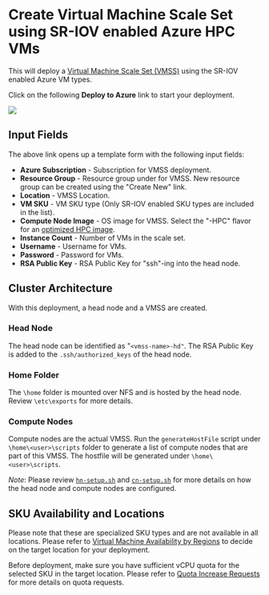 # Create Virtual Machine Scale Set using SR-IOV enabled Azure HPC VMs


This will deploy a [Virtual Machine Scale Set (VMSS)](#https://docs.microsoft.com/azure/virtual-machine-scale-sets/overview) using the SR-IOV enabled Azure VM types. 

Click on the following **Deploy to Azure** link to start your deployment.

<a href="https://portal.azure.com/#create/Microsoft.Template/uri/https%3A%2F%2Fraw.githubusercontent.com%2Fazure%2Fazure-quickstart-templates%2Fmaster%2Fcreate-hpc-vmss-linux%2Fazuredeploy.json" target="_blank">
    <img src="http://azuredeploy.net/deploybutton.png" />
</a>

## Input Fields

The above link opens up a template form with the following input fields:

- **Azure Subscription** - Subscription for VMSS deployment.
- **Resource Group** - Resource group under for VMSS. New resource group can be created using the "Create New" link.
- **Location** - VMSS Location.
- **VM SKU** - VM SKU type (Only SR-IOV enabled SKU types are included in the list).
- **Compute Node Image** - OS image for VMSS. Select the "-HPC" flavor for an [optimized HPC image](https://techcommunity.microsoft.com/t5/Azure-Compute/CentOS-HPC-VM-Image-for-SR-IOV-enabled-Azure-HPC-VMs/ba-p/665557).
- **Instance Count** - Number of VMs in the scale set.
- **Username** - Username for VMs.
- **Password** - Password for VMs.
- **RSA Public Key** - RSA Public Key for "ssh"-ing into the head node.

## Cluster Architecture

With this deployment, a head node and a VMSS are created.

### Head Node

The head node can be identified as "`<vmss-name>-hd"`. The RSA Public Key is added to the `.ssh/authorized_keys` of the head node.

### Home Folder

The `\home` folder is mounted over NFS and is hosted by the head node. Review `\etc\exports` for more details.

### Compute Nodes

Compute nodes are the actual VMSS. Run the `generateHostFile` script under `\home\<user>\scripts` folder to generate a list of compute nodes that are part of this VMSS. The hostfile will be generated under `\home\<user>\scripts`.

*Note*: Please review [`hn-setup.sh`](hn-setup.sh) and [`cn-setup.sh`](cn-setup.sh) for more details on how the head node and compute nodes are configured.

## SKU Availability and Locations

Please note that these are specialized SKU types and are not available in all locations. Please refer to [Virtual Machine Availability by Regions](https://azure.microsoft.com/global-infrastructure/services/?products=virtual-machines) to decide on the target location for your deployment.

Before deployment, make sure you have sufficient vCPU quota for the selected SKU in the target location. Please refer to [Quota Increase Requests](https://docs.microsoft.com/azure/azure-supportability/resource-manager-core-quotas-request) for more details on quota requests.
